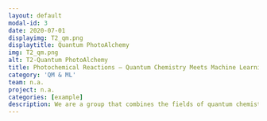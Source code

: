 ```yaml
---
layout: default
modal-id: 3
date: 2020-07-01
displayimg: T2_qm.png
displaytitle: Quantum PhotoAlchemy
img: T2_qm.png
alt: T2-Quantum PhotoAlchemy
title: Photochemical Reactions – Quantum Chemistry Meets Machine Learning
category: 'QM & ML'
team: n.a.
project: n.a.
categories: [example]
description: We are a group that combines the fields of quantum chemistry and machine learning to explore the mechanisms behind photochemical reactions. Our aim is to understand the unique reactivities and selectivities that arise upon photoexcitation of molecules. We use TD-DFT and MCSCF calculations, as well as non-adiabatic molecular dynamics simulations, to investigate these mechanisms. Our work involves independent research and collaborations with partners worldwide. 
---
```

